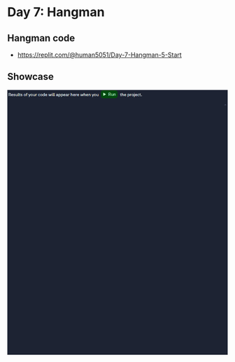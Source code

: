 # Day 7: Hangman

## Hangman code

- https://replit.com/@human5051/Day-7-Hangman-5-Start

## Showcase

![hangman_gif](hangman.gif)
